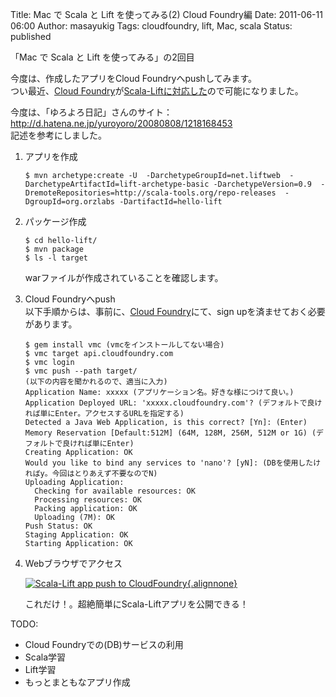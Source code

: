 Title: Mac で Scala と Lift を使ってみる(2) Cloud Foundry編
Date: 2011-06-11 06:00
Author: masayukig
Tags: cloudfoundry, lift, Mac, scala
Status: published

「Mac で Scala と Lift を使ってみる」の2回目

今度は、作成したアプリをCloud Foundryへpushしてみます。  
つい最近、[Cloud
Foundry](http://cloudfoundry.com/)が[Scala-Liftに対応した](http://blog.cloudfoundry.com/post/6109591023/cloud-foundry-now-supporting-scala)ので可能になりました。

今度は、「ゆろよろ日記」さんのサイト：  
<http://d.hatena.ne.jp/yuroyoro/20080808/1218168453>  
記述を参考にしました。

1.  アプリを作成

        $ mvn archetype:create -U  -DarchetypeGroupId=net.liftweb  -DarchetypeArtifactId=lift-archetype-basic -DarchetypeVersion=0.9  -DremoteRepositories=http://scala-tools.org/repo-releases  -DgroupId=org.orzlabs -DartifactId=hello-lift

2.  パッケージ作成

        $ cd hello-lift/
        $ mvn package
        $ ls -l target

    warファイルが作成されていることを確認します。

3.  Cloud Foundryへpush  
   以下手順からは、事前に、[Cloud
    Foundry](http://cloudfoundry.com/)にて、sign
    upを済ませておく必要があります。

        $ gem install vmc (vmcをインストールしてない場合)
        $ vmc target api.cloudfoundry.com
        $ vmc login
        $ vmc push --path target/
        (以下の内容を聞かれるので、適当に入力)
        Application Name: xxxxx (アプリケーション名。好きな様につけて良い。)
        Application Deployed URL: 'xxxxx.cloudfoundry.com'? (デフォルトで良ければ単にEnter。アクセスするURLを指定する)
        Detected a Java Web Application, is this correct? [Yn]: (Enter)
        Memory Reservation [Default:512M] (64M, 128M, 256M, 512M or 1G) (デフォルトで良ければ単にEnter)
        Creating Application: OK
        Would you like to bind any services to 'nano'? [yN]: (DBを使用したければy。今回はとりあえず不要なのでN)
        Uploading Application:
          Checking for available resources: OK
          Processing resources: OK
          Packing application: OK
          Uploading (7M): OK   
        Push Status: OK
        Staging Application: OK                                                         
        Starting Application: OK                                                        

4.  Webブラウザでアクセス

    [![Scala-Lift app push to
    CloudFoundry](http://farm4.static.flickr.com/3258/5819360632_a510807843.jpg){.alignnone}](http://www.flickr.com/photos/31362181@N08/5819360632/ "Scala-Lift app push to CloudFoundry")

    これだけ！。超絶簡単にScala-Liftアプリを公開できる！

TODO:

-   Cloud Foundryでの(DB)サービスの利用
-   Scala学習
-   Lift学習
-   もっとまともなアプリ作成

